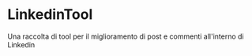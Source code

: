 # LinkedinTool
Una raccolta di tool per il miglioramento di post e commenti all'interno di Linkedin
